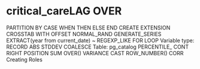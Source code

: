 # critical_careLAG OVER
PARTITION BY
CASE WHEN THEN ELSE END
CREATE EXTENSION
CROSSTAB
WITH
OFFSET
NORMAL_RAND
GENERATE_SERIES
EXTRACT(year from current_date)
~
REGEXP_LIKE
FOR LOOP
Variable type: RECORD
ABS
STDDEV
COALESCE
Table: pg_catalog
PERCENTILE_ CONT 
RIGHT
POSITION
SUM OVER()
VARIANCE
CAST
ROW_NUMBER()
CORR
Creating Roles

